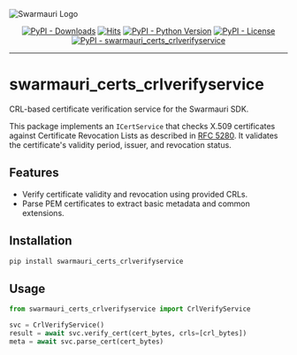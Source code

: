 <picture>
  <source media="(prefers-color-scheme: dark)"  srcset="https://res.cloudinary.com/dryedzrlo/image/upload/v1757724629/swarmauri_brand_frag_light_mg8cmd.png">
  <source media="(prefers-color-scheme: light)" srcset="https://res.cloudinary.com/dryedzrlo/image/upload/v1757724629/swarmauri_brand_frag_dark_tzjuja.png">
  <!-- Fallback below (see #2) -->
  <img alt="Swarmauri Logo" src="https://res.cloudinary.com/dryedzrlo/image/upload/v1757724629/swarmauri_brand_frag_dark_tzjuja.png">
</picture>

<p align="center">
    <a href="https://pypi.org/project/swarmauri_certs_crlverifyservice/">
        <img src="https://img.shields.io/pypi/dm/swarmauri_certs_crlverifyservice" alt="PyPI - Downloads"/></a>
    <a href="https://hits.sh/github.com/swarmauri/swarmauri-sdk/tree/master/pkgs/community/swarmauri_certs_crlverifyservice/">
        <img alt="Hits" src="https://hits.sh/github.com/swarmauri/swarmauri-sdk/tree/master/pkgs/community/swarmauri_certs_crlverifyservice.svg"/></a>
    <a href="https://pypi.org/project/swarmauri_certs_crlverifyservice/">
        <img src="https://img.shields.io/pypi/pyversions/swarmauri_certs_crlverifyservice" alt="PyPI - Python Version"/></a>
    <a href="https://pypi.org/project/swarmauri_certs_crlverifyservice/">
        <img src="https://img.shields.io/pypi/l/swarmauri_certs_crlverifyservice" alt="PyPI - License"/></a>
    <a href="https://pypi.org/project/swarmauri_certs_crlverifyservice/">
        <img src="https://img.shields.io/pypi/v/swarmauri_certs_crlverifyservice?label=swarmauri_certs_crlverifyservice&color=green" alt="PyPI - swarmauri_certs_crlverifyservice"/></a>
</p>

---

# swarmauri_certs_crlverifyservice

CRL-based certificate verification service for the Swarmauri SDK.

This package implements an ``ICertService`` that checks X.509 certificates
against Certificate Revocation Lists as described in
[RFC 5280](https://www.rfc-editor.org/rfc/rfc5280). It validates the
certificate's validity period, issuer, and revocation status.

## Features
- Verify certificate validity and revocation using provided CRLs.
- Parse PEM certificates to extract basic metadata and common extensions.

## Installation
```bash
pip install swarmauri_certs_crlverifyservice
```

## Usage
```python
from swarmauri_certs_crlverifyservice import CrlVerifyService

svc = CrlVerifyService()
result = await svc.verify_cert(cert_bytes, crls=[crl_bytes])
meta = await svc.parse_cert(cert_bytes)
```

